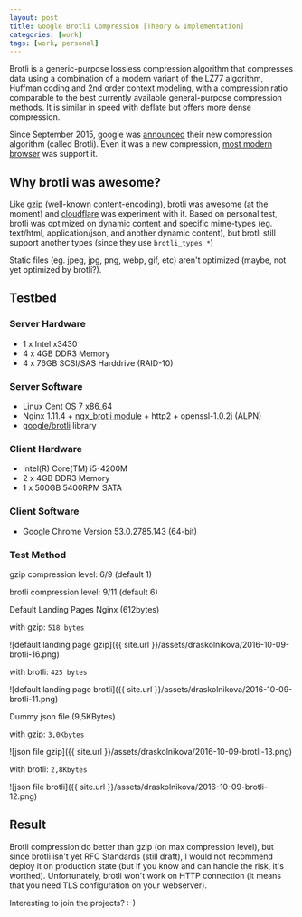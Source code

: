 ```yaml
---
layout: post
title: Google Brotli Compression [Theory & Implementation]
categories: [work]
tags: [work, personal]
---
```


Brotli is a generic-purpose lossless compression algorithm that compresses data using a combination of a modern variant of the LZ77 algorithm, Huffman coding and 2nd order context modeling, with a compression ratio comparable to the best currently available general-purpose compression methods. It is similar in speed with deflate but offers more dense compression.

Since September 2015, google was [announced](https://opensource.googleblog.com/2015/09/introducing-brotli-new-compression.html) their new compression algorithm (called Brotli). Even it was a new compression, [most modern browser](https://en.wikipedia.org/wiki/Brotli#Browser_Support) was support it. 

## Why brotli was awesome?

Like gzip (well-known content-encoding), brotli was awesome (at the moment) and [cloudflare](https://blog.cloudflare.com/results-experimenting-brotli/) was experiment with it. Based on personal test, brotli was optimized on dynamic content and specific mime-types (eg. text/html, application/json, and another dynamic content), but brotli still support another types (since they use `brotli_types *`)

Static files (eg. jpeg, jpg, png, webp, gif, etc) aren't optimized (maybe, not yet optimized by brotli?).

## Testbed

### Server Hardware

- 1 x Intel x3430
- 4 x 4GB DDR3 Memory
- 4 x 76GB SCSI/SAS Harddrive (RAID-10)

### Server Software

- Linux Cent OS 7 x86_64
- Nginx 1.11.4 + [ngx_brotli module](https://github.com/google/ngx_brotli) + http2 + openssl-1.0.2j (ALPN)
- [google/brotli](https://github.com/google/brotli) library

### Client Hardware

- Intel(R) Core(TM) i5-4200M
- 2 x 4GB DDR3 Memory
- 1 x 500GB 5400RPM SATA

### Client Software

- Google Chrome Version 53.0.2785.143 (64-bit)

### Test Method

gzip compression level: 6/9 (default 1)

brotli compression level: 9/11 (default 6)

Default Landing Pages Nginx (612bytes)

with gzip:   `518 bytes`

![default landing page gzip]({{ site.url }}/assets/draskolnikova/2016-10-09-brotli-16.png)

with brotli: `425 bytes`

![default landing page brotli]({{ site.url }}/assets/draskolnikova/2016-10-09-brotli-11.png)

Dummy json file (9,5KBytes)

with gzip:   `3,0Kbytes` 

![json file gzip]({{ site.url }}/assets/draskolnikova/2016-10-09-brotli-13.png)

with brotli: `2,8Kbytes`

![json file brotli]({{ site.url }}/assets/draskolnikova/2016-10-09-brotli-12.png)

## Result

Brotli compression do better than gzip (on max compression level), but since brotli isn't yet RFC Standards (still draft), I would not recommend deploy it on production state (but if you know and can handle the risk, it's worthed). Unfortunately, brotli won't work on HTTP connection (it means that you need TLS configuration on your webserver).

Interesting to join the projects? :-)
